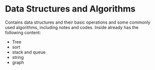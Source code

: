 # Data Structures and Algorithms

Contains data structures and their basic operations and some commonly used algorithms, including notes and codes. Inside already has the following content:

- Tree
- sort
- stack and queue
- string
- graph